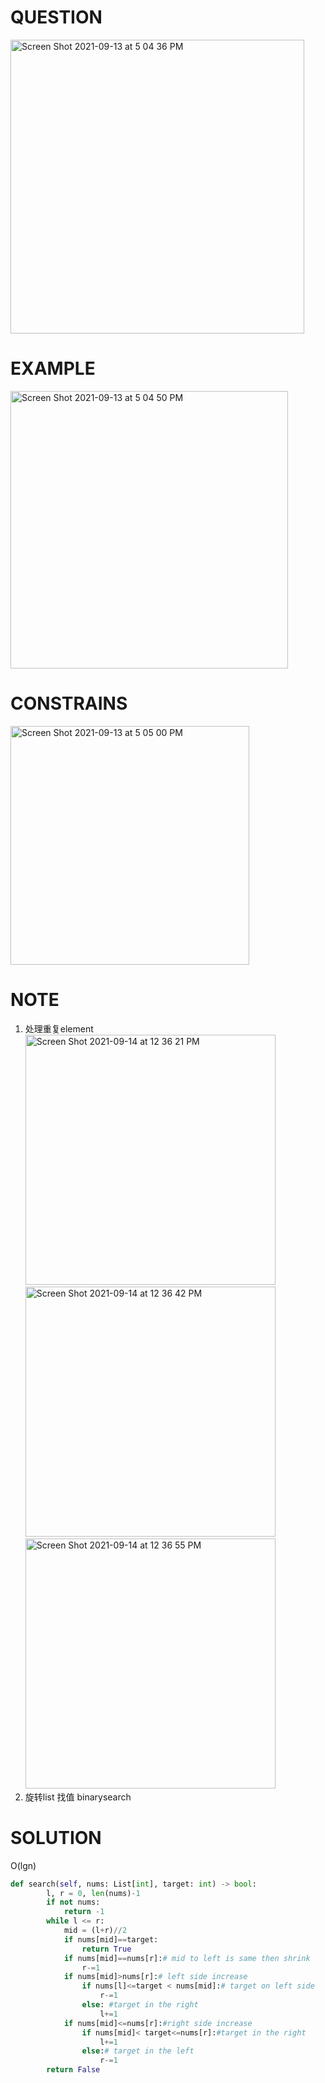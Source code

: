 # QUESTION
<img width="470" alt="Screen Shot 2021-09-13 at 5 04 36 PM" src="https://user-images.githubusercontent.com/64442606/133156213-2cf7075b-0ef6-48c6-bcee-4d4cdf46394c.png">

# EXAMPLE
<img width="444" alt="Screen Shot 2021-09-13 at 5 04 50 PM" src="https://user-images.githubusercontent.com/64442606/133156234-afea8ce8-1422-445a-ad74-77c065b403fb.png">


# CONSTRAINS
<img width="382" alt="Screen Shot 2021-09-13 at 5 05 00 PM" src="https://user-images.githubusercontent.com/64442606/133156263-515d0736-a032-462c-988a-49e60d0de7cc.png">


# NOTE
1. 处理重复element 
<img width="400" alt="Screen Shot 2021-09-14 at 12 36 21 PM" src="https://user-images.githubusercontent.com/64442606/133298105-4dc73d73-de08-47c4-9cc2-65e36d19cfb2.png"> <img width="400" alt="Screen Shot 2021-09-14 at 12 36 42 PM" src="https://user-images.githubusercontent.com/64442606/133298158-d3920ba5-93c6-49f9-91e7-984a81f4a3cb.png"> <img width="400" alt="Screen Shot 2021-09-14 at 12 36 55 PM" src="https://user-images.githubusercontent.com/64442606/133298182-30ef10f4-1381-4973-8e77-3f7f01b7b2a3.png">
2. 旋转list 找值 binarysearch


# SOLUTION
O(lgn)
```python
def search(self, nums: List[int], target: int) -> bool:
        l, r = 0, len(nums)-1
        if not nums:
            return -1
        while l <= r:
            mid = (l+r)//2
            if nums[mid]==target:
                return True
            if nums[mid]==nums[r]:# mid to left is same then shrink
                r-=1
            if nums[mid]>nums[r]:# left side increase
                if nums[l]<=target < nums[mid]:# target on left side
                    r-=1
                else: #target in the right
                    l+=1
            if nums[mid]<=nums[r]:#right side increase
                if nums[mid]< target<=nums[r]:#target in the right
                    l+=1
                else:# target in the left
                    r-=1
        return False
```
